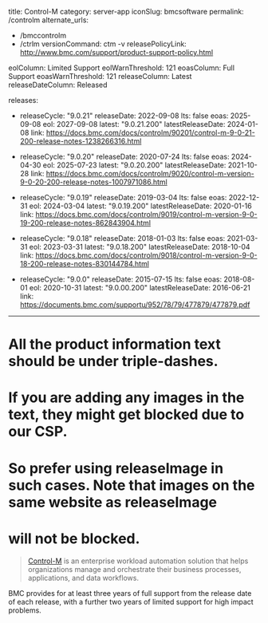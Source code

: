title: Control-M
category: server-app
iconSlug: bmcsoftware
permalink: /controlm
alternate_urls:
-   /bmccontrolm
-   /ctrlm
versionCommand: ctm -v
releasePolicyLink: http://www.bmc.com/support/product-support-policy.html

eolColumn: Limited Support
eolWarnThreshold: 121
eoasColumn: Full Support
eoasWarnThreshold: 121
releaseColumn: Latest
releaseDateColumn: Released

releases:
-   releaseCycle: "9.0.21"
    releaseDate: 2022-09-08
    lts: false
    eoas: 2025-09-08
    eol: 2027-09-08
    latest: "9.0.21.200"
    latestReleaseDate: 2024-01-08
    link: https://docs.bmc.com/docs/controlm/90201/control-m-9-0-21-200-release-notes-1238266316.html

-   releaseCycle: "9.0.20"
    releaseDate: 2020-07-24
    lts: false
    eoas: 2024-04-30
    eol: 2025-07-23
    latest: "9.0.20.200"
    latestReleaseDate: 2021-10-28
    link: https://docs.bmc.com/docs/controlm/9020/control-m-version-9-0-20-200-release-notes-1007971086.html

-   releaseCycle: "9.0.19"
    releaseDate: 2019-03-04
    lts: false
    eoas: 2022-12-31
    eol: 2024-03-04
    latest: "9.0.19.200"
    latestReleaseDate: 2020-01-16
    link: https://docs.bmc.com/docs/controlm/9019/control-m-version-9-0-19-200-release-notes-862843904.html 

-   releaseCycle: "9.0.18"
    releaseDate: 2018-01-03
    lts: false
    eoas: 2021-03-31
    eol: 2023-03-31
    latest: "9.0.18.200"
    latestReleaseDate: 2018-10-04
    link: https://docs.bmc.com/docs/controlm/9018/control-m-version-9-0-18-200-release-notes-830144784.html

-   releaseCycle: "9.0.0"
    releaseDate: 2015-07-15
    lts: false
    eoas: 2018-08-01
    eol: 2020-10-31
    latest: "9.0.00.200"
    latestReleaseDate: 2016-06-21
    link: https://documents.bmc.com/supportu/952/78/79/477879/477879.pdf


---

# All the product information text should be under triple-dashes.
# If you are adding any images in the text, they might get blocked due to our CSP.
# So prefer using releaseImage in such cases. Note that images on the same website as releaseImage
# will not be blocked.

> [Control-M](https://www.bmc.com/it-solutions/control-m.html) is an enterprise workload automation solution that helps organizations manage and orchestrate their business processes, applications, and data workflows.

BMC provides for at least three years of full support from the release date of each release, with a further two years of limited support for high impact problems.
